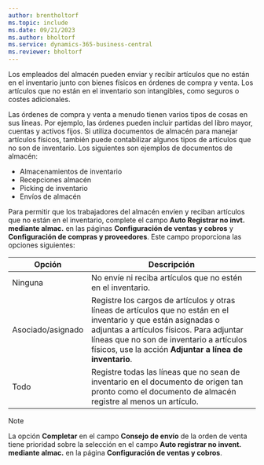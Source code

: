```yaml
---
author: brentholtorf
ms.topic: include
ms.date: 09/21/2023
ms.author: bholtorf
ms.service: dynamics-365-business-central
ms.reviewer: bholtorf
---
```


Los empleados del almacén pueden enviar y recibir artículos que no están en el inventario junto con bienes físicos en órdenes de compra y venta. Los artículos que no están en el inventario son intangibles, como seguros o costes adicionales.

Las órdenes de compra y venta a menudo tienen varios tipos de cosas en sus líneas. Por ejemplo, las órdenes pueden incluir partidas del libro mayor, cuentas y activos fijos. Si utiliza documentos de almacén para manejar artículos físicos, también puede contabilizar algunos tipos de artículos que no son de inventario. Los siguientes son ejemplos de documentos de almacén:

* Almacenamientos de inventario
* Recepciones almacén
* Picking de inventario
* Envíos de almacén

Para permitir que los trabajadores del almacén envíen y reciban artículos que no están en el inventario, complete el campo **Auto Registrar no invt. mediante almac.** en las páginas **Configuración de ventas y cobros** y **Configuración de compras y proveedores**. Este campo proporciona las opciones siguientes:

|Opción  |Descripción  |
|---------|---------|
|Ninguna     |No envíe ni reciba artículos que no estén en el inventario.         |
|Asociado/asignado     | Registre los cargos de artículos y otras líneas de artículos que no están en el inventario y que están asignadas o adjuntas a artículos físicos. Para adjuntar líneas que no son de inventario a artículos físicos, use la acción **Adjuntar a línea de inventario**.        |
|Todo     | Registre todas las líneas que no sean de inventario en el documento de origen tan pronto como el documento de almacén registre al menos un artículo.        |

> [!NOTE]
> La opción **Completar** en el campo **Consejo de envío** de la orden de venta tiene prioridad sobre la selección en el campo **Auto registrar no invent. mediante almac.** en la página **Configuración de ventas y cobros**.